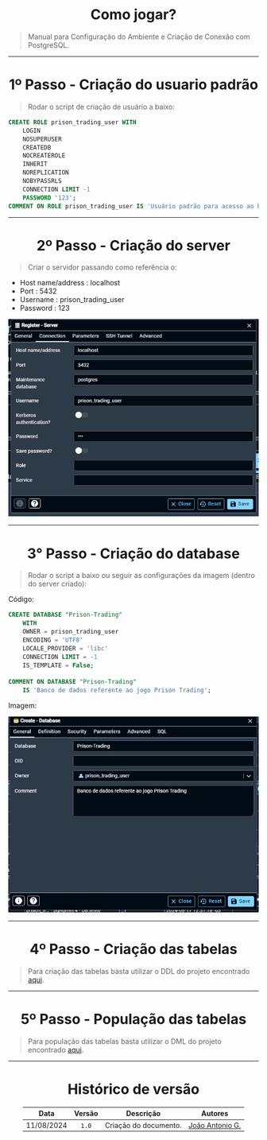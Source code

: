 <center>

# Como jogar?

</center>

> Manual para Configuração do Ambiente e Criação de Conexão com PostgreSQL.

---
<center>

# 1º Passo - Criação do usuario padrão

</center>

> Rodar o script de criação de usuário a baixo:

````sql
CREATE ROLE prison_trading_user WITH
	LOGIN
	NOSUPERUSER
	CREATEDB
	NOCREATEROLE
	INHERIT
	NOREPLICATION
	NOBYPASSRLS
	CONNECTION LIMIT -1
	PASSWORD '123';
COMMENT ON ROLE prison_trading_user IS 'Usuário padrão para acesso ao banco de dados do jogo prison trading';
````

---
<center>

# 2º Passo - Criação do server

</center>

> Criar o servidor passando como referência o:

* Host name/address : localhost
* Port : 5432
* Username : prison_trading_user
* Password : 123

<div align="center">
<div align="center"><img src= "https://raw.githubusercontent.com/SBD1/2024.1-Prison-Trading/Pages/docs/assets/p2.png?raw=true"/></div>
</div>

---
<center>

# 3° Passo - Criação do database

</center>

> Rodar o script a baixo ou seguir as configurações da imagem (dentro do server criado):

Código:

````sql
CREATE DATABASE "Prison-Trading"
    WITH
    OWNER = prison_trading_user
    ENCODING = 'UTF8'
    LOCALE_PROVIDER = 'libc'
    CONNECTION LIMIT = -1
    IS_TEMPLATE = False;

COMMENT ON DATABASE "Prison-Trading"
    IS 'Banco de dados referente ao jogo Prison Trading';
````
Imagem:

<div align="center">
<div align="center"><img src= "https://raw.githubusercontent.com/SBD1/2024.1-Prison-Trading/Pages/docs/assets/p3.png?raw=true"/></div>
</div>

---
<center>

# 4º Passo - Criação das tabelas

</center>

> Para criação das tabelas basta utilizar o DDL do projeto encontrado [aqui](https://sbd1.github.io/2024.1-Prison-Trading/#/Modulo-2/DDL).

---
<center>

# 5º Passo - População das tabelas

</center>

> Para população das tabelas basta utilizar o DML do projeto encontrado [aqui](https://sbd1.github.io/2024.1-Prison-Trading/#/Modulo-2/DML?id=inserts).

---

<center>

# Histórico de versão

</center>

<div style="margin: 0 auto; width: fit-content;">

|    Data    | Versão |       Descrição       | Autores                                          |
|:----------:|:------:|:---------------------:|--------------------------------------------------|
| 11/08/2024 | `1.0`  | Criação do documento. | [João Antonio G.](https://github.com/joaoseisei) |

</div>
